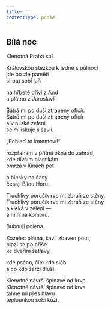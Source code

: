 ```yaml
---
title: ''
contentType: prose
---
```


## Bílá noc

Klenotná Praha spí.

Královskou stezkou k jedné s půlnoci  
jde po zlé paměti  
sirota sobí laň —

na hřbetě dříví z And  
a plátno z Jaroslavli.

Šátrá mi po duši ztrápený oficír.  
Šátrá mi po duši ztrápený oficír  
a v nilské zeleni  
se miliskuje s šavlí.

„Pohleď to kmentoví!“

rozpřahám v přítmí okna do zahrad,  
kde dívčím plastikám  
omrzá v lůnách pot

a blesky na časy  
česají Bílou Horu.

Truchlivý poručík rve mi zbraň ze stěny.  
Truchlivý poručík rve mi zbraň ze stěny  
a kleká v zeleni —  
a míří na komoru.

Bubnují polena.

Kozelec plátna, šavlí zbaven pout,  
plazí se po břiše  
ke dveřím šatlavy,

kde psáno, čím kdo sláb  
a co kdo šarži dluží.

Klenotné návrší špinavé od krve.  
Klenotné návrší špinavé od krve  
táhne mi přes hlavu  
teplounkou sobí kůži.
